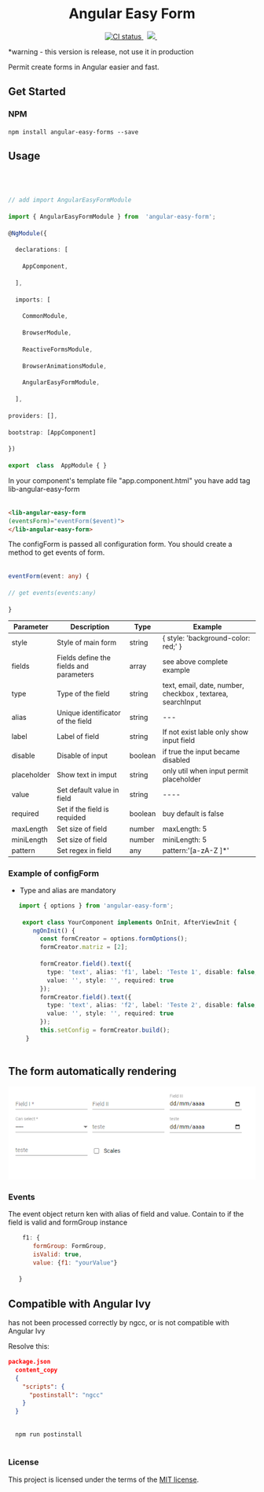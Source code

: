 
<h1 align="center">Angular Easy Form</h1>

<p align="center">
  <a href="https://app.circleci.com/pipelines/github/renatodysouza/easyform">
    <img src="https://img.shields.io/circleci/build/github/renatodysouza/easyform/master.svg?logo=circleci&logoColor=fff&label=CircleCI" alt="CI status" />
  </a>&nbsp;

  <a href="https://github.com/renatodysouza/easyform/blob/master/LICENSE">
    <img src="https://img.shields.io/badge/license-MIT-blue.svg"  />
  </a>&nbsp;
</p>

*warning - this version is release, not use it in production

Permit create forms in Angular easier and fast.



## Get Started

  

 

### NPM

  

`npm install angular-easy-forms --save`

  
  

## Usage

  

```ts

  

// add import AngularEasyFormModule

import { AngularEasyFormModule } from  'angular-easy-form';

@NgModule({

  declarations: [

    AppComponent,

  ],

  imports: [

    CommonModule,

    BrowserModule,

    ReactiveFormsModule,

    BrowserAnimationsModule,

    AngularEasyFormModule,

  ],

providers: [],

bootstrap: [AppComponent]

})

export  class  AppModule { }


```
 
In your component's template file "app.component.html" you have add tag lib-angular-easy-form

  ```html

<lib-angular-easy-form
(eventsForm)="eventForm($event)">
</lib-angular-easy-form>

```  

The configForm is passed all configuration form. You should create a method to get events of form.
```ts

eventForm(event: any) {

// get events(events:any)

}

```

| Parameter   |  Description  |  Type  |  Example | 
| ------------------- | ------------------- | ------------------- | ------------------- |
|  style |  Style of main form | string | { style: 'background-color: red;' } |
|  fields |  Fields define the fields and parameters | array |  see above complete example |
|  type |  Type of the field | string |  text, email, date, number, checkbox , textarea, searchInput |
|  alias |  Unique identificator of the field | string |  --- |
|  label |  Label of field | string |  If not exist lable only show input field |
|  disable |  Disable of input | boolean |  if true the input became disabled |
|  placeholder |  Show text in imput | string | only util when input permit placeholder |
|  value |  Set default value in field | string |  ---- |
|  required |  Set if the field is requided | boolean  |  buy default is false|
|  maxLength |  Set size of field  | number  |   maxLength: 5 |
|  miniLength |  Set size of field  | number  |   miniLength: 5 |
|  pattern |  Set regex in field  | any  |   pattern:'[a-zA-Z ]*' |



 ### Example of configForm

  * Type and alias are mandatory

 ```typescript
    import { options } from 'angular-easy-form';
    
     export class YourComponent implements OnInit, AfterViewInit {
        ngOnInit() {
          const formCreator = options.formOptions();
          formCreator.matriz = [2];

          formCreator.field().text({
            type: 'text', alias: 'f1', label: 'Teste 1', disable: false, placeholder: 'oi',
            value: '', style: '', required: true
          });
          formCreator.field().text({
            type: 'text', alias: 'f2', label: 'Teste 2', disable: false, placeholder: 'oi',
            value: '', style: '', required: true
          });
          this.setConfig = formCreator.build();
      }
    

```

## The form automatically rendering



![alt tag](https://github.com/renatodysouza/easyform/blob/master/form.PNG)


### Events

The event object return ken with alias of field and value. Contain to if the field is valid and formGroup instance


 ```javascript
     f1: {
        formGroup: FormGroup,
        isValid: true,
        value: {f1: "yourValue"}

    }

```

## Compatible with Angular Ivy

  has not been processed correctly by ngcc, or is not compatible with Angular Ivy


  Resolve this:

  ```json
  package.json
    content_copy
    {
      "scripts": {
        "postinstall": "ngcc"
      }
    }

```

```node

  npm run postinstall


 ```

### License


This project is licensed under the terms of the [MIT license](/LICENSE).